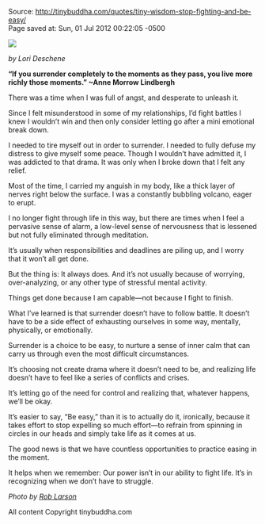 <div id="wikitext">

<div style="display: none;">

Summary: Our power isn’t in our ability to fight life. It’s in
recognizing when we don't have to struggle. Tags: saved page, buddhism,
tinybuddha, power, struggle Categories:
[Humanism](http://wiki.tamouse.org?n=Category.Humanism)
Parent:(Main.)<span
class="wikiword">[SpiritualityAndBeliefs](http://wiki.tamouse.org?n=Main.SpiritualityAndBeliefs?action=print)</span>
<span
class="wikiword">[IncludeMe](http://wiki.tamouse.org?n=Main.IncludeMe?action=edit)[?](http://wiki.tamouse.org?n=Main.IncludeMe?action=edit)</span>:[Main.SpiritualityAndBeliefs](http://wiki.tamouse.org?n=Main.SpiritualityAndBeliefs?action=print)

</div>

Source:
<http://tinybuddha.com/quotes/tiny-wisdom-stop-fighting-and-be-easy/>\
Page saved at: Sun, 01 Jul 2012 00:22:05 -0500

<div class="vspace">

</div>

<div>

![](http://cdn.tinybuddha.com/wp-content/uploads/2012/06/Buddha8.jpg)

</div>

*by Lori Deschene*

**“If you surrender completely to the moments as they pass, you live
more richly those moments.” \~Anne Morrow Lindbergh**

There was a time when I was full of angst, and desperate to unleash it.

Since I felt misunderstood in some of my relationships, I’d fight
battles I knew I wouldn’t win and then only consider letting go after a
mini emotional break down.

I needed to tire myself out in order to surrender. I needed to fully
defuse my distress to give myself some peace. Though I wouldn’t have
admitted it, I was addicted to that drama. It was only when I broke down
that I felt any relief.

Most of the time, I carried my anguish in my body, like a thick layer of
nerves right below the surface. I was a constantly bubbling volcano,
eager to erupt.

I no longer fight through life in this way, but there are times when I
feel a pervasive sense of alarm, a low-level sense of nervousness that
is lessened but not fully eliminated through meditation.

It’s usually when responsibilities and deadlines are piling up, and I
worry that it won’t all get done.

But the thing is: It always does. And it’s not usually because of
worrying, over-analyzing, or any other type of stressful mental
activity.

Things get done because I am capable—not because I fight to finish.

What I’ve learned is that surrender doesn’t have to follow battle. It
doesn’t have to be a side effect of exhausting ourselves in some way,
mentally, physically, or emotionally.

Surrender is a choice to be easy, to nurture a sense of inner calm that
can carry us through even the most difficult circumstances.

It’s choosing not create drama where it doesn’t need to be, and
realizing life doesn’t have to feel like a series of conflicts and
crises.

It’s letting go of the need for control and realizing that, whatever
happens, we’ll be okay.

It’s easier to say, “Be easy,” than it is to actually do it, ironically,
because it takes effort to stop expelling so much effort—to refrain from
spinning in circles in our heads and simply take life as it comes at us.

The good news is that we have countless opportunities to practice easing
in the moment.

It helps when we remember: Our power isn’t in our ability to fight life.
It’s in recognizing when we don’t have to struggle.

*Photo by [Rob Larson](http://www.drunkenfist.com/)*

All content Copyright tinybuddha.com

</div>
